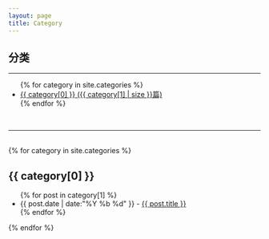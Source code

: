 ```yaml
---
layout: page
title: Category
---
```

<div>
<h2>分类</h2>
<hr>
<ul>
    {% for category in site.categories %}
    	<li class="category">
	<a href="#{{ category[0] }}">
	<span>{{ category[0] }}</span>
	<span>({{ category[1] | size }}篇)</span>
	</a>
	</li>
    {% endfor %}
</ul>
</div>
<br>
<hr />
<br>
<div>
{% for category in site.categories %}
	<h2 id="{{ category[0] }}">
	{{ category[0] }}
	</h2>
	<ul>
		{% for post in category[1] %}
			<li class="file">
			{{ post.date | date:"%Y %b %d" }} - 
			<a href="{{ post.url | prepend: site.baseurl | replace: '//', '/'}}">
        			{{ post.title }} 
        		</a>
			</li>
		{% endfor %}
	</ul>
{% endfor %}
</div>






